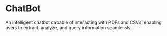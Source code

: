 # ChatBot
An intelligent chatbot capable of interacting with PDFs and CSVs, enabling users to extract, analyze, and query information seamlessly.
